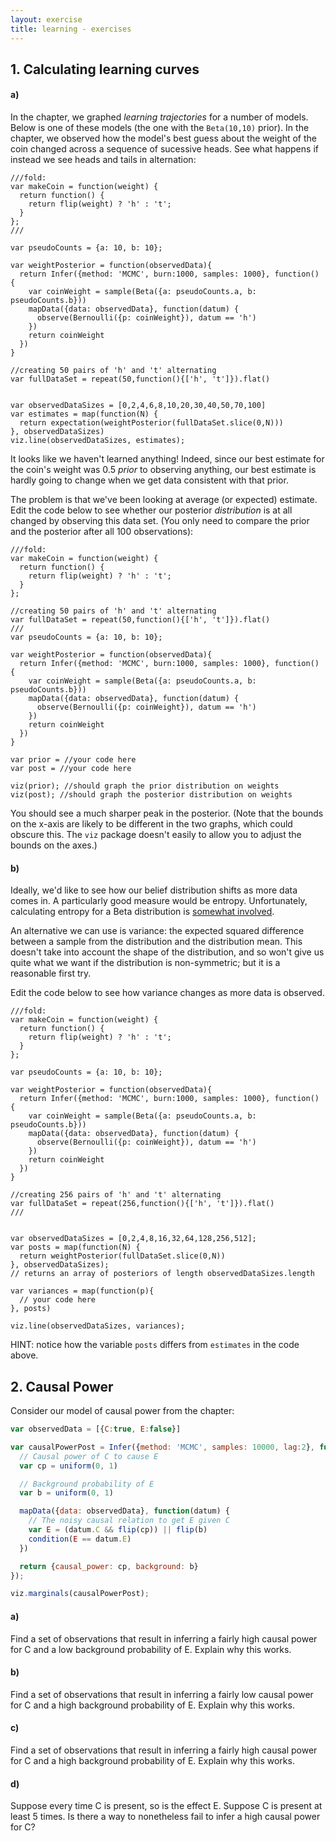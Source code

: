 ```yaml
---
layout: exercise
title: learning - exercises
---
```


## 1. Calculating learning curves


<!--
  NDG: i removed this for now, because it's not explained in chapter. is it a real distiction?
How does a *learning curve* differ from a *learning trajectory*?
-->

#### a)

In the chapter, we graphed *learning trajectories* for a number of models. Below is one of these models (the one with the `Beta(10,10)` prior). In the chapter, we observed how the model's best guess about the weight of the coin changed across a sequence of sucessive heads. See what happens if instead we see heads and tails in alternation:

~~~~
///fold:
var makeCoin = function(weight) {
  return function() {
    return flip(weight) ? 'h' : 't';
  }
};
///

var pseudoCounts = {a: 10, b: 10};

var weightPosterior = function(observedData){
  return Infer({method: 'MCMC', burn:1000, samples: 1000}, function() {
    var coinWeight = sample(Beta({a: pseudoCounts.a, b: pseudoCounts.b}))
    mapData({data: observedData}, function(datum) {
      observe(Bernoulli({p: coinWeight}), datum == 'h')
    })
    return coinWeight
  })
}

//creating 50 pairs of 'h' and 't' alternating
var fullDataSet = repeat(50,function(){['h', 't']}).flat()


var observedDataSizes = [0,2,4,6,8,10,20,30,40,50,70,100]
var estimates = map(function(N) {
  return expectation(weightPosterior(fullDataSet.slice(0,N)))
}, observedDataSizes)
viz.line(observedDataSizes, estimates);
~~~~

It looks like we haven't learned anything! Indeed, since our best estimate for the coin's weight was 0.5 *prior* to observing anything, our best estimate is hardly going to change when we get data consistent with that prior.

The problem is that we've been looking at average (or expected) estimate. Edit the code below to see whether our posterior *distribution* is at all changed by observing this data set. (You only need to compare the prior and the posterior after all 100 observations):

~~~~
///fold:
var makeCoin = function(weight) {
  return function() {
    return flip(weight) ? 'h' : 't';
  }
};

//creating 50 pairs of 'h' and 't' alternating
var fullDataSet = repeat(50,function(){['h', 't']}).flat()
///
var pseudoCounts = {a: 10, b: 10};

var weightPosterior = function(observedData){
  return Infer({method: 'MCMC', burn:1000, samples: 1000}, function() {
    var coinWeight = sample(Beta({a: pseudoCounts.a, b: pseudoCounts.b}))
    mapData({data: observedData}, function(datum) {
      observe(Bernoulli({p: coinWeight}), datum == 'h')
    })
    return coinWeight
  })
}

var prior = //your code here
var post = //your code here

viz(prior); //should graph the prior distribution on weights
viz(post); //should graph the posterior distribution on weights
~~~~

You should see a much sharper peak in the posterior. (Note that the bounds on the x-axis are likely to be different in the two graphs, which could obscure this. The `viz` package doesn't easily to allow you to adjust the bounds on the axes.)

#### b)

Ideally, we'd like to see how our belief distribution shifts as more data comes in. A particularly good measure would be entropy. Unfortunately, calculating entropy for a Beta distribution is [somewhat involved](https://en.wikipedia.org/wiki/Beta_distribution#Quantities_of_information_(entropy)). 

An alternative we can use is variance: the expected squared difference between a sample from the distribution and the distribution mean. This doesn't take into account the shape of the distribution, and so won't give us quite what we want if the distribution is non-symmetric; but it is a reasonable first try. 

Edit the code below to see how variance changes as more data is observed. 

~~~~
///fold:
var makeCoin = function(weight) {
  return function() {
    return flip(weight) ? 'h' : 't';
  }
};

var pseudoCounts = {a: 10, b: 10};

var weightPosterior = function(observedData){
  return Infer({method: 'MCMC', burn:1000, samples: 1000}, function() {
    var coinWeight = sample(Beta({a: pseudoCounts.a, b: pseudoCounts.b}))
    mapData({data: observedData}, function(datum) {
      observe(Bernoulli({p: coinWeight}), datum == 'h')
    })
    return coinWeight
  })
}

//creating 256 pairs of 'h' and 't' alternating
var fullDataSet = repeat(256,function(){['h', 't']}).flat()
///


var observedDataSizes = [0,2,4,8,16,32,64,128,256,512];
var posts = map(function(N) {
  return weightPosterior(fullDataSet.slice(0,N))
}, observedDataSizes); 
// returns an array of posteriors of length observedDataSizes.length

var variances = map(function(p){
  // your code here
}, posts)

viz.line(observedDataSizes, variances);
~~~~

HINT: notice how the variable `posts` differs from `estimates` in the code above.

## 2. Causal Power

Consider our model of causal power from the chapter:

~~~~js
var observedData = [{C:true, E:false}]

var causalPowerPost = Infer({method: 'MCMC', samples: 10000, lag:2}, function() {
  // Causal power of C to cause E
  var cp = uniform(0, 1)

  // Background probability of E
  var b = uniform(0, 1)

  mapData({data: observedData}, function(datum) {
    // The noisy causal relation to get E given C
    var E = (datum.C && flip(cp)) || flip(b)
    condition(E == datum.E)
  })

  return {causal_power: cp, background: b}
});

viz.marginals(causalPowerPost);
~~~~

#### a)

Find a set of observations that result in inferring a fairly high causal power for C and a low background probability of E. Explain why this works.

#### b)

Find a set of observations that result in inferring a fairly low causal power for C and a high background probability of E. Explain why this works.

#### c)

Find a set of observations that result in inferring a fairly high causal power for C and a high background probability of E. Explain why this works.

#### d)

Suppose every time C is present, so is the effect E. Suppose C is present at least 5 times. Is there a way to nonetheless fail to infer a high causal power for C? 
